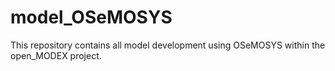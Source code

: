 # model_OSeMOSYS
This repository contains all model development using OSeMOSYS within the open_MODEX project.
